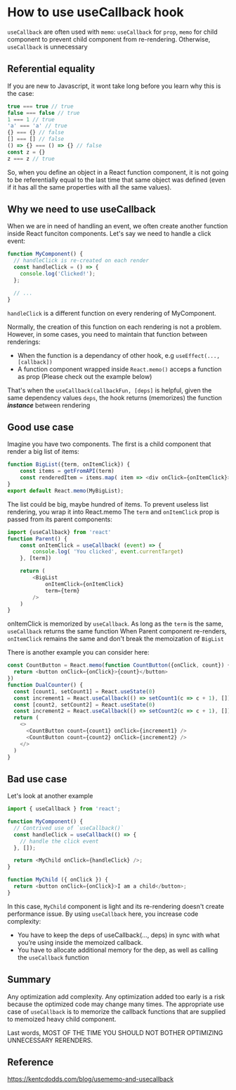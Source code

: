 # How to use useCallback hook

`useCallback` are often used with `memo`: `useCallback` for `prop`, `memo` for child component to prevent child component from re-rendering. Otherwise, `useCallback` is unnecessary

## Referential equality

If you are new to Javascript, it wont take long before you learn why this is the case:
```javascript
true === true // true
false === false // true
1 === 1 // true
'a' === 'a' // true
{} === {} // false
[] === [] // false
() => {} === () => {} // false
const z = {}
z === z // true
```
So, when you define an object in a React function component, it is not going to be referentially equal to the last time that same object was defined (even if it has all the same properties with all the same values).

## Why we need to use useCallback

When we are in need of handling an event, we often create another function inside React funciton components. Let's say we need to handle a click event:
```javascript
function MyComponent() {
  // handleClick is re-created on each render
  const handleClick = () => {
    console.log('Clicked!');
  };

  // ...
}
```
`handleClick` is a different function on every rendering of MyComponent.

Normally, the creation of this function on each rendering is not a problem. However, in some cases, you need to maintain that function between renderings:
- When the function is a dependancy of other hook, e.g `useEffect(..., [callback])`
- A function component wrapped inside `React.memo()` acceps a function as prop (Please check out the example below)

That's when the `useCallback(callbackFun, [deps]` is helpful, given the same dependency values `deps`, the hook returns (memorizes) the function ***instance*** between rendering

## Good use case

Imagine you have two components. The first is a child component that render a big list of items:
```javascript
function BigList({term, onItemClick}) {
	const items = getFromAPI(term)
	const renderedItem = items.map( item => <div onClick={onItemClick}>{item}</div>)
}
export default React.memo(MyBigList);
```
The list could be big, maybe hundred of items. To prevent useless list rendering, you wrap it into React.memo
The `term` and `onItemClick` prop is passed from its parent components:
```javascript
import {useCallback} from 'react'
function Parent() {
	const onItemClick = useCallback( (event) => {
		console.log( 'You clicked', event.currentTarget)
	}, [term])

	return (
		<BigList
			onItemClick={onItemClick}
			term={term}
		/>
	)
}
```
onItemClick is memorized by `useCallback`. As long as the `term` is the same, `useCallback` returns the same function
When Parent component re-renders, `onItemClick` remains the same and don't break the memoization of `BigList`

There is another example you can consider here:
```javascript
const CountButton = React.memo(function CountButton({onClick, count}) {
  return <button onClick={onClick}>{count}</button>
})
function DualCounter() {
  const [count1, setCount1] = React.useState(0)
  const increment1 = React.useCallback(() => setCount1(c => c + 1), [])
  const [count2, setCount2] = React.useState(0)
  const increment2 = React.useCallback(() => setCount2(c => c + 1), [])
  return (
    <>
      <CountButton count={count1} onClick={increment1} />
      <CountButton count={count2} onClick={increment2} />
    </>
  )
}
```

## Bad use case
Let's look at another example
```javascript
import { useCallback } from 'react';

function MyComponent() {
  // Contrived use of `useCallback()`
  const handleClick = useCallback(() => {
    // handle the click event
  }, []);

  return <MyChild onClick={handleClick} />;
}

function MyChild ({ onClick }) {
  return <button onClick={onClick}>I am a child</button>;
}
```

In this case, `MyChild` component is light and its re-rendering doesn't create performance issue. By using `useCallback` here, you increase code complexity:
- You have to keep the deps of useCallback(..., deps) in sync with what you’re using inside the memoized callback.
- You have to allocate additional memory for the dep, as well as calling the `useCallback` function

## Summary
Any optimization add complexity. Any optimization added too early is a risk because the optimized code may change many times. The appropriate use case of `useCallback` is to memorize the callback functions that are supplied to memoized heavy child component.

Last words, MOST OF THE TIME YOU SHOULD NOT BOTHER OPTIMIZING UNNECESSARY RERENDERS.

## Reference
<https://kentcdodds.com/blog/usememo-and-usecallback>